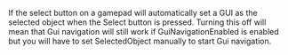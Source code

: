 If the select button on a gamepad will automatically set a GUI as the
selected object when the Select button is pressed. Turning this off will
mean that Gui navigation will still work if GuiNavigationEnabled is
enabled but you will have to set SelectedObject manually to start Gui
navigation.